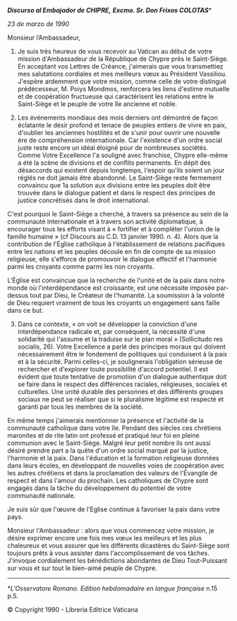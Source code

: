 ***Discurso al Embajador de CHIPRE,*** ***Excmo. Sr. Don Frixos COLOTAS****

*23 de marzo de 1990*

Monsieur l’Ambassadeur,

1. Je suis très heureux de vous recevoir au Vatican au début de votre mission d'Ambassadeur de la République de Chypre près le Saint-Siège. En acceptant vos Lettres de Créance, j'aimerais que vous transmettiez mes salutations cordiales et mes meilleurs vœux au Président Vassiliou. J'espère ardemment que votre mission, comme celle de votre distingué prédécesseur, M. Poiys Mondmos, renforcera les liens d'estime mutuelle et de coopération fructueuse qui caractérisent les relations entre le Saint-Siège et le peuple de votre île ancienne et noble.

2. Les événements mondiaux des mois derniers ont démontré de façon éclatante le désir profond et tenace de peuples entiers de vivre en paix, d'oublier les anciennes hostilités et de s'unir pour ouvrir une nouvelle ère de compréhension internationale. Car l'existence d'un ordre social juste reste encore un idéal éloigné pour de nombreuses sociétés. Comme Votre Excellence l'a souligné avec franchise, Chypre elle-même a été la scène de divisions et de conflits permanents. En dépit des désaccords qui existent depuis longtemps, l'espoir qu'ils soient un jour réglés ne doit jamais être abandonné. Le Saint-Siège reste fermement convaincu que 1a solution aux divisions entre les peuples doit être trouvée dans le dialogue patient et dans le respect des principes de justice concrétisés dans le droit international.

C'est pourquoi le Saint-Siège a cherché, à travers sa présence au sein de la communauté internationale et à travers son activité diplomatique, à encourager tous les efforts visant à « fortifier et à compléter l'union de la famille humaine » (cf Discours au C.D. 13 janvier 1990. n. 4). Alors que la contribution de l'Église catholique à l'établissement de relations pacifiques entre les nations et les peuples découle en fin de compte de sa mission religieuse, elle s'efforce de promouvoir le dialogue effectif et l'harmonie parmi les croyants comme parmi les non croyants.

L'Église est convaincue que la recherche de l'unité et de la paix dans notre monde où l'interdépendance est croissante, est une nécessite imposée par-dessus tout par Dieu, le Créateur de l'humanité. La soumission à la volonté de Dieu requiert vraiment de tous les croyants un engagement sans faille dans ce but.

3. Dans ce contexte, « on voit se développer la conviction d'une interdépendance radicale et, par conséquent, la nécessité d'une solidarité qui l'assume et la traduise sur le plan moral » (Sollicitudo res socialis, 26). Votre Excellence a parlé des principes moraux qui doivent nécessairement être le fondement de politiques qui conduisent à la paix et à la sécurité. Parmi celles-ci, je soulignerais l'obligation sérieuse de rechercher et d'explorer toute possibilité d'accord potentiel. Il est évident que toute tentative de promotion d'un dialogue authentique doit se faire dans le respect des différences raciales, religieuses, sociales et culturelles. Une unité durable des personnes et des différents groupes sociaux ne peut se réaliser que si le pluralisme légitime est respecté et garanti par tous les membres de la société.

En même temps j'aimerais mentionner la présence et l'activité de la communauté catholique dans votre île. Pendant des siècles ces chrétiens maronites et de rite latin ont professé et pratiqué leur foi en pleine communion avec le Saint-Siège. Malgré leur petit nombre ils ont aussi désiré prendre part a la quête d'un ordre social marqué par la justice, l'harmonie et la paix. Dans l'éducation et la formation religieuse données dans leurs écoles, en développant de nouvelles voies de coopération avec les autres chrétiens et dans la proclamation des valeurs de l'Évangile de respect et dans l'amour du prochain. Les catholiques de Chypre sont engagés dans la tâche du développement du potentiel de votre communauté nationale.

Je suis sûr que l'œuvre de l'Eglise continue à favoriser la paix dans votre pays.

Monsieur l'Ambassadeur : alors que vous commencez votre mission, je désire exprimer encore une fois mes vœux les meilleurs et les plus chaleureux et vous assurer que les différents dicastères du Saint-Siège sont toujours prêts à vous assister dans l'accomplissement de vos tâches. J'invoque cordialement les bénédictions abondantes de Dieu Tout-Puissant sur vous et sur tout le bien-aimé peuple de Chypre.

* * *

**L'Osservatore Romano. Edition hebdomadaire en langue française* n.15 p.5.

© Copyright 1990 - Libreria Editrice Vaticana
